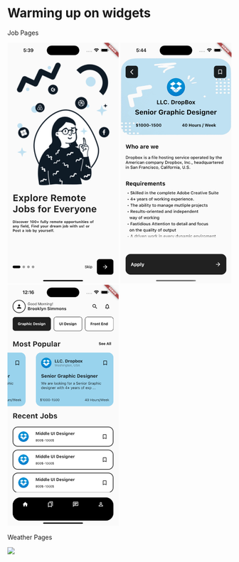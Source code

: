 # Warming up on widgets

Job Pages
<p float="left">
<img src="https://github.com/nicolas-alexandris/training_job/blob/main/visual_tutorial.png" width="250">
<img src="https://github.com/nicolas-alexandris/training_job/blob/main/visual_job.png" width="250">
<img src="https://github.com/nicolas-alexandris/training_job/blob/main/visual_main.png" width="250">
</p>

Weather Pages
<p float="left">
<img src="https://github.com/nicolas-alexandris/training_job/blob/main/weather_tutorial.png" width="250">
</p>
